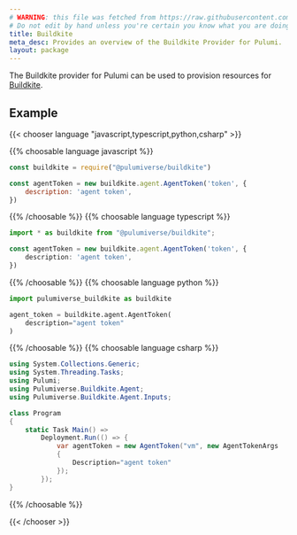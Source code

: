 ```yaml
---
# WARNING: this file was fetched from https://raw.githubusercontent.com/pulumiverse/pulumi-buildkite/v3.1.6/docs/_index.md
# Do not edit by hand unless you're certain you know what you are doing!
title: Buildkite
meta_desc: Provides an overview of the Buildkite Provider for Pulumi.
layout: package
---
```


The Buildkite provider for Pulumi can be used to provision resources for [Buildkite](http://buildkite.com).

## Example

{{< chooser language "javascript,typescript,python,csharp" >}}

{{% choosable language javascript %}}

```javascript
const buildkite = require("@pulumiverse/buildkite")

const agentToken = new buildkite.agent.AgentToken('token', {
    description: 'agent token',
})
```

{{% /choosable %}} {{% choosable language typescript %}}

```typescript
import * as buildkite from "@pulumiverse/buildkite";

const agentToken = new buildkite.agent.AgentToken('token', {
    description: 'agent token',
})
```

{{% /choosable %}} {{% choosable language python %}}

```python
import pulumiverse_buildkite as buildkite

agent_token = buildkite.agent.AgentToken(
    description="agent token"
)
```

{{% /choosable %}} {{% choosable language csharp %}}

```csharp
using System.Collections.Generic;
using System.Threading.Tasks;
using Pulumi;
using Pulumiverse.Buildkite.Agent;
using Pulumiverse.Buildkite.Agent.Inputs;

class Program
{
    static Task Main() =>
        Deployment.Run(() => {
            var agentToken = new AgentToken("vm", new AgentTokenArgs
            {
                Description="agent token"
            });
        });
}
```

{{% /choosable %}}

{{< /chooser >}}
